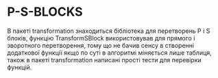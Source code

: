 # P-S-BLOCKS
В пакеті transformation знаходиться бібліотека для перетворень P i S блоків, функцію TransformSBlock використовував для прямого і зворотного перетворення,
тому що не бачив сенсу в створенні додаткової функції якщо по суті в алгоритмі міняється лише таблиця, також в пакеті transformation написані прості тести для 
перевірки функцій.